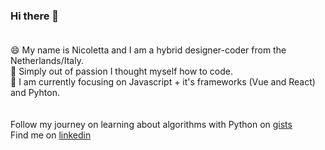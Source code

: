 
### Hi there 👋  <br/> <br/>
 
😄 My name is Nicoletta and I am a hybrid designer-coder from the Netherlands/Italy. <br/>
🌱 Simply out of passion I thought myself how to code. <br/>
🔭 I am currently focusing on Javascript + it's frameworks (Vue and React) and Pyhton. <br/>
<br/> <br/>
Follow my journey on learning about algorithms with Python on [gists](https://gist.github.com/NicolettaRadice)
<br/>
Find me on [linkedin](https://www.linkedin.com/in/nicoletta-radice-b58520196/) 




